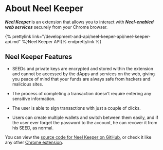 # About Neel Keeper

[_**Neel Keeper**_](https://chrome.google.com/webstore/detail/neel-keeper/lpilbniiabackdjcionkobglmddfbcjo) is an extension that allows you to interact with _**Neel-enabled web services**_ securely from your Chrome browser.

{% prettylink link="/development-and-api/neel-keeper-api/neel-keeper-api.md" %}Neel Keeper API{% endprettylink %}




## Neel Keeper Features

* SEEDs and private keys are encrypted and stored within the extension and cannot be accessed by the dApps and services on the web, giving you peace of mind that your funds are always safe from hackers and malicious sites.

* The process of completing a transaction doesn’t require entering any sensitive information.

* The user is able to sign transactions with just a couple of clicks.

* Users can create multiple wallets and switch between them easily, and if the user ever forget the password to the account, he can recover it from his SEED, as normal.

You can view the [source code for Neel Keeper on GitHub](https://github.com/neelplatform/neelkeeper), or check it like any other [Chrome extension](https://chrome.google.com/webstore/detail/neel-keeper/lpilbniiabackdjcionkobglmddfbcjo).



